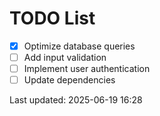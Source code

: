 # TODO List

- [x] Optimize database queries
- [ ] Add input validation
- [ ] Implement user authentication
- [ ] Update dependencies

Last updated: 2025-06-19 16:28
